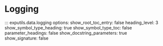 # Logging

::: exputils.data.logging
    options:
        show_root_toc_entry: false
        heading_level: 3
        show_symbol_type_heading: true
        show_symbol_type_toc: false
        parameter_headings: false
        show_docstring_parameters: true
        show_signature: false